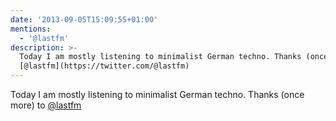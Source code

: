 ```yaml
---
date: '2013-09-05T15:09:55+01:00'
mentions:
  - '@lastfm'
description: >-
  Today I am mostly listening to minimalist German techno. Thanks (once more) to
  [@lastfm](https://twitter.com/@lastfm)
---
```

Today I am mostly listening to minimalist German techno. Thanks (once more) to [@lastfm](https://twitter.com/@lastfm)
